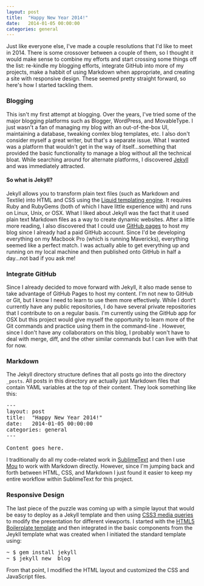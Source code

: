 ```yaml
---
layout: post
title:  "Happy New Year 2014!"
date:   2014-01-05 00:00:00
categories: general
---
```


Just like everyone else, I've made a couple resolutions that I'd like to meet in 2014. There is some crossover between a couple of them, so I thought it would make sense to combine my efforts and start crossing some things off the list: re-kindle my blogging efforts, integrate GitHub into more of my projects, make a habbit of using Markdown when appropriate, and creating a site with responsive design. These seemed pretty straight forward, so here's how I started tackling them.

### Blogging

This isn't my first attempt at blogging. Over the years, I've tried some of the major blogging platforms such as Blogger, WordPress, and MovableType. I just wasn't a fan of managing my blog with an out-of-the-box UI, maintaining a database, tweaking comlex blog templates, etc. I also don't consider myself a great writer, but that's a separate issue. What I wanted was a platform that wouldn't get in the way of itself...something that provided the basic functionality to manage a blog without all the technical bloat. While searching around for alternate platforms, I discovered [Jekyll](http://www.jekyllrb.com/) and was immediately attracted.

#### So what is Jekyll?

Jekyll allows you to transform plain text files (such as Markdown and Textile) into HTML and CSS using the [Liquid templating engine](http://docs.shopify.com/themes/liquid-basics/). It requires Ruby and RubyGems (both of which I have little experience with) and runs on Linux, Unix, or OSX. What I liked about Jekyll was the fact that it used plain text Markdown files as a way to create dynamic websites. After a little more reading, I also discovered that I could use [GitHub pages](http://pages.github.com/) to host my blog since I already had a paid GitHub account. Since I'd be developing everything on my Macbook Pro (which is running Mavericks), everything seemed like a perfect match. I was actually able to get everything up and running on my local machine and then published onto GitHub in half a day...not bad if you ask me!

### Integrate GitHub

Since I already decided to move forward with Jekyll, it also made sense to take advantage of GitHub Pages to host my content. I'm not new to GitHub or Git, but I know I need to learn to use them more effectively. While I dont't currently have any public repositories, I do have several private repositories that I contribute to on a regular basis. I'm currently using the GitHub app for OSX but this project would give myself the opportunity to learn more of the Git commands and practice using them in the command-line . However, since I don't have any collaborators on this blog, I probably won't have to deal with merge, diff, and the other similar commands but I can live with that for now.

### Markdown

The Jekyll directory structure defines that all posts go into the directory <code>_posts</code>. All posts in this directory are actually just Markdown files that contain YAML variables at the top of their content. They look something like this:

<pre>
---
layout: post
title:  "Happy New Year 2014!"
date:   2014-01-05 00:00:00
categories: general
---

Content goes here.
</pre>

I traditionally do all my code-related work in [SublimeText](http://www.sublimetext.com/) and then I use [Mou](http://mouapp.com/) to work with Markdown directly. However, since I'm jumping back and forth between HTML, CSS, and Markdown I just found it easier to keep my entire workflow within SublimeText for this project.

### Responsive Design

The last piece of the puzzle was coming up with a simple layout that would be easy to deploy as a Jekyll template and then using [CSS3 media queries](http://www.htmlgoodies.com/html5/tutorials/an-introduction-to-css3-media-queries.html) to modify the presentation for different viewports. I started with the [HTML5 Boilerplate template](http://html5boilerplate.com/) and then integrated in the basic components from the Jeykll template what was created when I initiated the standard template using:

<pre>
~ $ gem install jekyll
~ $ jekyll new _blog
</pre>

From that point, I modified the HTML layout and customized the CSS and JavaScript files.